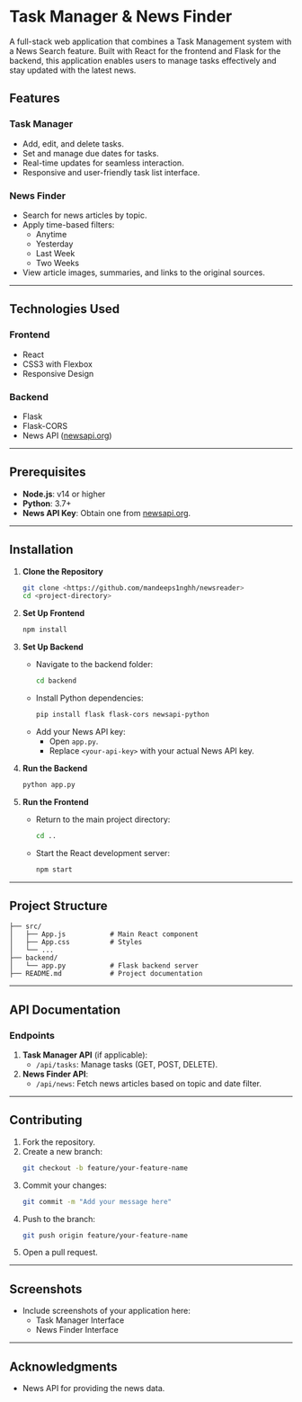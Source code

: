 
# **Task Manager & News Finder**

A full-stack web application that combines a Task Management system with a News Search feature. Built with React for the frontend and Flask for the backend, this application enables users to manage tasks effectively and stay updated with the latest news.

## **Features**

### Task Manager
- Add, edit, and delete tasks.
- Set and manage due dates for tasks.
- Real-time updates for seamless interaction.
- Responsive and user-friendly task list interface.

### News Finder
- Search for news articles by topic.
- Apply time-based filters:
  - Anytime
  - Yesterday
  - Last Week
  - Two Weeks
- View article images, summaries, and links to the original sources.

---

## **Technologies Used**

### **Frontend**
- React
- CSS3 with Flexbox
- Responsive Design

### **Backend**
- Flask
- Flask-CORS
- News API ([newsapi.org](https://newsapi.org))

---

## **Prerequisites**

- **Node.js**: v14 or higher
- **Python**: 3.7+
- **News API Key**: Obtain one from [newsapi.org](https://newsapi.org).

---

## **Installation**

1. **Clone the Repository**
   ```bash
   git clone <https://github.com/mandeeps1nghh/newsreader>
   cd <project-directory>
   ```

2. **Set Up Frontend**
   ```bash
   npm install
   ```

3. **Set Up Backend**
   - Navigate to the backend folder:
     ```bash
     cd backend
     ```
   - Install Python dependencies:
     ```bash
     pip install flask flask-cors newsapi-python
     ```
   - Add your News API key:
     - Open `app.py`.
     - Replace `<your-api-key>` with your actual News API key.

4. **Run the Backend**
   ```bash
   python app.py
   ```

5. **Run the Frontend**
   - Return to the main project directory:
     ```bash
     cd ..
     ```
   - Start the React development server:
     ```bash
     npm start
     ```

---

## **Project Structure**

```
├── src/
│   ├── App.js           # Main React component
│   ├── App.css          # Styles
│   └── ...
├── backend/
│   └── app.py           # Flask backend server
├── README.md            # Project documentation
```

---

## **API Documentation**

### **Endpoints**
1. **Task Manager API** (if applicable):
   - `/api/tasks`: Manage tasks (GET, POST, DELETE).
2. **News Finder API**:
   - `/api/news`: Fetch news articles based on topic and date filter.

---

## **Contributing**

1. Fork the repository.
2. Create a new branch:
   ```bash
   git checkout -b feature/your-feature-name
   ```
3. Commit your changes:
   ```bash
   git commit -m "Add your message here"
   ```
4. Push to the branch:
   ```bash
   git push origin feature/your-feature-name
   ```
5. Open a pull request.

---

## **Screenshots**

- Include screenshots of your application here:
  - Task Manager Interface
  - News Finder Interface

---

## **Acknowledgments**
- News API for providing the news data.
